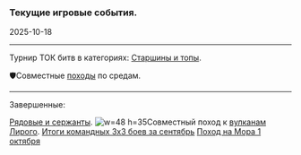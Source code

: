 ### Текущие игровые события.

2025-10-18
___
Турнир ТОК битв в категориях:
[Старшины и топы](/sys/event/tok/high).


🛡️Совместные [походы](/sys/event/campaign) по средам.

___
Завершенные:

[Рядовые и сержанты](/sys/event/tok/middle).
![w=48 h=35](img/sys/event/liriy.png)Совместный поход к [вулканам Лирого](/sys/event/campaign/liriy).
[Итоги командных 3x3 боев за сентябрь](/sys/event/team-3x3-september)
[Поход на Мора 1 октября](/sys/event/mor-1-10-25)